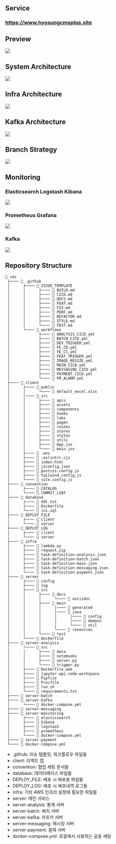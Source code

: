 ## Service

### https://www.hyosungcmsplus.site

## Preview

<img src = "https://github.com/rlatkd/cms-plus/blob/dev/assets/view.png">

## System Architecture

<img src = "https://github.com/rlatkd/cms-plus/blob/dev/assets/system-architecture1.png">

## Infra Architecture

<img src = "https://github.com/rlatkd/cms-plus/blob/dev/assets/infra-architecture.png">

## Kafka Architecture

<img src = "https://github.com/rlatkd/cms-plus/blob/dev/assets/kafka-architecture.png">

## Branch Strategy

<img src = "https://github.com/rlatkd/cms-plus/blob/dev/assets/branch-strategy.png">

## Monitoring

### Elasticsearch Logstash Kibana

<img src = "https://github.com/rlatkd/cms-plus/blob/dev/assets/kibana.png">

### Prometheus Grafana

<img src = "https://github.com/rlatkd/cms-plus/blob/dev/assets/grafana.png">

### Kafka

<img src = "https://github.com/rlatkd/cms-plus/blob/dev/assets/kafka-monitoring.png">

## Repository Structure

```
📁 cms
 ├──── 📁 .github
 │      ├──── 📁 ISSUE_TEMPLATE
 │      │      ├──── 📄 BUILD.md
 │      │      ├──── 📄 CICD.md
 │      │      ├──── 📄 DOCS.md
 │      │      ├──── 📄 FEAT.md
 │      │      ├──── 📄 FIX.md
 │      │      ├──── 📄 PERF.md
 │      │      ├──── 📄 REFACTOR.md
 │      │      ├──── 📄 STYLE.md
 │      │      └──── 📄 TEST.md
 │      └──── 📁 workflows
 │             ├──── 📄 ANALYSIS_CICD.yml
 │             ├──── 📄 BATCH_CICD.yml
 │             ├──── 📄 DEV_TRIGGER.yml
 │             ├──── 📄 FE_CD.yml
 │             ├──── 📄 FE_CI.yml
 │             ├──── 📄 FEAT_TRIGGER.yml
 │             ├──── 📄 IMAGE_RESIZE.yml
 │             ├──── 📄 MAIN_CICD.yml
 │             ├──── 📄 MESSAGING_CICD.yml
 │             ├──── 📄 PAYMENT_CICD.yml
 │             └──── 📄 PR_ALARM.yml
 ├──── 📁 client
 │      ├──── 📁 public
 │      │      └──── 📄 default_excel.xlsx
 │      │──── 📁 src
 │      │      ├──── 📁 apis
 │      │      ├──── 📁 assets
 │      │      ├──── 📁 components
 │      │      ├──── 📁 hooks
 │      │      ├──── 📁 labs
 │      │      ├──── 📁 pages
 │      │      ├──── 📁 routes
 │      │      ├──── 📁 stores
 │      │      ├──── 📁 styles
 │      │      ├──── 📁 utils
 │      │      ├──── 📄 App.jsx
 │      │      └──── 📄 main.jsx
 │      ├──── 📄 .env
 │      ├──── 📄 .eslintrc.cjs
 │      ├──── 📄 index.html
 │      ├──── 📄 jsconfig.json
 │      ├──── 📄 postcss.config.js
 │      ├──── 📄 tailwind.config.js
 │      └──── 📄 vite.config.js
 ├──── 📁 convention
 │      ├──── 📄 CATALOG
 │      └──── 📄 COMMIT_LINT
 ├──── 📁 database
 │      ├──── 📄 ddl.txt
 │      ├──── 📄 Dockerfile
 │      └──── 📄 ini.sql
 ├──── 📁 DEPLOY_FILE
 │      ├──── 📁 client
 │      └──── 📁 server
 ├──── 📁 DEPLOY_LOG
 │      ├──── 📁 client
 │      └──── 📁 server
 ├──── 📁 infra
 │      ├──── 📄 lambda.py
 │      ├──── 📄 request.zip
 │      ├──── 📄 task-definition-analysis.json
 │      ├──── 📄 task-definition-batch.json
 │      ├──── 📄 task-definition-main.json
 │      ├──── 📄 task-definition-messaging.json
 │      └──── 📄 task-definition-payment.json
 ├──── 📁 server
 │      ├──── 📁 config
 │      ├──── 📁 log
 │      ├──── 📁 src
 │      │      ├──── 📁 docs
 │      │      │      └──── 📁 asciidoc
 │      │      ├──── 📁 main
 │      │      │      │──── 📁 generated
 │      │      │      │──── 📁 java
 │      │      │      │      │──── 📁 config
 │      │      │      │      │──── 📁 domain
 │      │      │      │      └──── 📁 util
 │      │      │      └──── 📁 resources
 │      │      └──── 📁 test
 │      └──── 📄 Dockerfile
 ├──── 📁 server-analysis
 │      └──── 📁 src
 │      │      ├──── 📁 data
 │      │      ├──── 📁 notebooks
 │      │      ├──── 📄 server.py
 │      │      └──── 📄 trigger.py
 │      ├──── 📄 Dockerfile.web
 │      ├──── 📄 jupyter-api.code-workspace
 │      ├──── 📄 Pipfile
 │      ├──── 📄 Procfile
 │      ├──── 📄 run.sh
 │      └──── 📄 requirements.txt
 ├──── 📁 server-batch
 ├──── 📁 server-kafka
 │      └──── 📄 docker-compose.yml
 ├──── 📁 server-messaging
 ├──── 📁 server-monitoring
 │      ├──── 📁 elasticsearch
 │      ├──── 📁 kibana
 │      ├──── 📁 logstash
 │      ├──── 📁 prometheus
 │      └──── 📄 docker-compose.yml
 ├──── 📁 server-payment
 └──── 📄 docker-compose.yml
```

- .github: 이슈 템플릿, 워크플로우 파일들
- client: 리액트 앱
- convention: 협업 세팅 문서들
- database: 데이터베이스 파일들
- DEPLOY_FILE: 배포 시 배포용 파일들
- DEPLOY_LOG: 배포 시 배포내역 로그들
- infra: 기타 AWS 인프라 설정에 필요한 파일들
- server: 메인 서비스
- server-analysis: 통계 서버
- server-batch: 배치 서버
- server-kafka: 카프카 서버
- server-messaging: 메시징 서버
- server-payment: 결제 서버
- docker-compose.yml: 로컬에서 사용하는 공동 세팅
